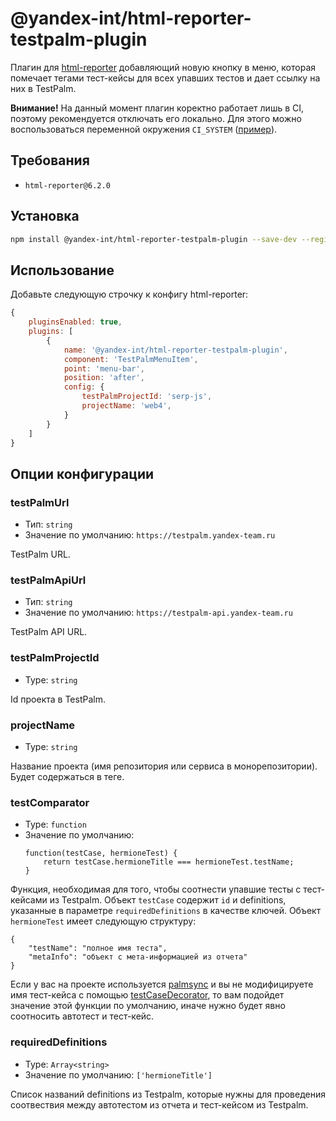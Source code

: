 # @yandex-int/html-reporter-testpalm-plugin

Плагин для [html-reporter](https://github.com/gemini-testing/html-reporter) добавляющий новую кнопку в меню, которая помечает тегами тест-кейсы для всех упавших тестов и дает ссылку на них в TestPalm.

**Внимание!**
На данный момент плагин коректно работает лишь в CI, поэтому рекомендуется отключать его локально. Для этого можно воспользоваться переменной окружения `CI_SYSTEM` ([пример](https://a.yandex-team.ru/arc_vcs/frontend/projects/web4/.hermione.conf.js?rev=5d83cb62140d1b2a1e286fe2fc683d6e93079269#L32)).

## Требования

* `html-reporter@6.2.0`

## Установка

```bash
npm install @yandex-int/html-reporter-testpalm-plugin --save-dev --registry=https://npm.yandex-team.ru
```

## Использование

Добавьте следующую строчку к конфигу html-reporter:

```js
{
    pluginsEnabled: true,
    plugins: [
        {
            name: '@yandex-int/html-reporter-testpalm-plugin',
            component: 'TestPalmMenuItem',
            point: 'menu-bar',
            position: 'after',
            config: {
                testPalmProjectId: 'serp-js',
                projectName: 'web4',
            }
        }
    ]
}
```

## Опции конфигурации

### testPalmUrl

* Тип: `string`
* Значение по умолчанию: `https://testpalm.yandex-team.ru`

TestPalm URL.

### testPalmApiUrl

* Тип: `string`
* Значение по умолчанию: `https://testpalm-api.yandex-team.ru`

TestPalm API URL.

### testPalmProjectId

* Type: `string`

Id проекта в TestPalm.

### projectName

* Type: `string`

Название проекта (имя репозитория или сервиса в монорепозитории). Будет содержаться в теге.

### testComparator

* Type: `function`
* Значение по умолчанию:
    ```(js)
    function(testCase, hermioneTest) {
        return testCase.hermioneTitle === hermioneTest.testName;
    }
    ```

Функция, необходимая для того, чтобы соотнести упавшие тесты с тест-кейсами из Testpalm. Объект `testCase` содержит `id` и definitions, указанные в параметре `requiredDefinitions` в качестве ключей. Объект `hermioneTest` имеет следующую структуру:
```(json)
{
    "testName": "полное имя теста",
    "metaInfo": "объект с мета-информацией из отчета"
}
```

Если у вас на проекте используется [palmsync](https://a.yandex-team.ru/arc/trunk/arcadia/frontend/projects/infratest/packages/palmsync) и вы не модифицируете имя тест-кейса с помощью [testCaseDecorator](https://a.yandex-team.ru/arc/trunk/arcadia/frontend/projects/infratest/packages/palmsync/docs/configuration.md?rev=r8691043#testcasedecorator), то вам подойдет значение этой функции по умолчанию, иначе нужно будет явно соотносить автотест и тест-кейс.

### requiredDefinitions

* Type: `Array<string>`
* Значение по умолчанию: `['hermioneTitle']`

Список названий definitions из Testpalm, которые нужны для проведения соотвествия между автотестом из отчета и тест-кейсом из Testpalm.
